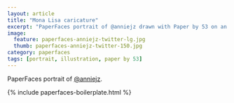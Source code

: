 ```yaml
---
layout: article
title: "Mona Lisa caricature"
excerpt: "PaperFaces portrait of @anniejz drawn with Paper by 53 on an iPad."
image: 
  feature: paperfaces-anniejz-twitter-lg.jpg
  thumb: paperfaces-anniejz-twitter-150.jpg
category: paperfaces
tags: [portrait, illustration, paper by 53]
---
```


PaperFaces portrait of [@anniejz](http://twitter.com/anniejz).

{% include paperfaces-boilerplate.html %}